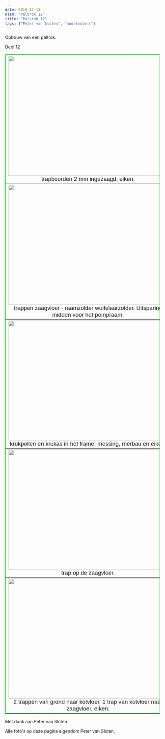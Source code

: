 ```yaml
---
date: 2019-12-15
naam: "Paltrok 12"
title: "Paltrok 12"
tags: ["Peter van Sloten", "modelmolens"]
---
```


Opbouw van een paltrok.

Deel 12

<table border="1" style="border-collapse: collapse" width="100%" bordercolor="#00FF00">
	<tr>
		<td align="center" valign="top" width="535">
		<img src="/images/modelmolens/peter%20van%20sloten/paltrok/tn_Opbouw%20paltrok%2010-1-2012-1-.jpg" width="520" height="390"><br>
		<span style="font-size: 14.0pt; font-family: Arial,sans-serif">
		trapboorden 2 mm ingezaagd, eiken.</span></td>
		<td align="center" valign="top">
		<img src="/images/modelmolens/peter%20van%20sloten/paltrok/tn_Opbouw%20paltrok%2010-1-2012-2-.jpg" width="520" height="390"><br>
		<span style="font-size: 14.0pt; font-family: Arial,sans-serif">3 trappen 
		in een keer gelijmd.</span></td>
	</tr>
	<tr>
		<td align="center" valign="top" width="535">
		<img src="/images/modelmolens/peter%20van%20sloten/paltrok/tn_Opbouw%20paltrok%2010-1-2012-3-.jpg" width="520" height="390"><br>
		<span style="font-size: 14.0pt; font-family: Arial,sans-serif">trappen 
		zaagvloer - raamzolder   wuifelaarzolder. Uitsparing midden voor het 
		pompraam.</span></td>
		<td align="center" valign="top">
		<img src="/images/modelmolens/peter%20van%20sloten/paltrok/tn_Opbouw%20paltrok%2010-1-2012-4-.jpg" width="520" height="390"><br>
		<span style="font-size: 14.0pt; font-family: Arial,sans-serif">bovenas 
		met stroppen, iepen, eiken, azijnhout kammen.</span></td>
	</tr>
	<tr>
		<td align="center" valign="top" width="535">
		<img src="/images/modelmolens/peter%20van%20sloten/paltrok/tn_Opbouw%20paltrok%2010-1-2012-5-.jpg" width="520" height="390"><br>
		<span style="font-size: 14.0pt; font-family: Arial,sans-serif">
		krukpollen en krukas in het frame: messing, merbau en eiken.</span></td>
		<td align="center" valign="top">
		<img src="/images/modelmolens/peter%20van%20sloten/paltrok/tn_Opbouw%20paltrok%2010-1-2012-6-.jpg" width="520" height="390"><br>
		<span style="font-size: 14.0pt; font-family: Arial,sans-serif">trap 
		omhoog van zaagvloer tot raamzolder. </span></td>
	</tr>
	<tr>
		<td align="center" valign="top" width="535">
		<img src="/images/modelmolens/peter%20van%20sloten/paltrok/tn_Opbouw%20paltrok%2010-1-2012-7-.jpg" width="520" height="390"><br>
		<span style="font-size: 14.0pt; font-family: Arial,sans-serif">trap op 
		de zaagvloer.</span></td>
		<td align="center" valign="top">
		<img src="/images/modelmolens/peter%20van%20sloten/paltrok/tn_Opbouw%20paltrok%2010-1-2012-8-.jpg" width="520" height="390"><br>
		<span style="font-size: 14.0pt; font-family: Arial,sans-serif">2 
		zaagramen, 1 pompraam ingehangen, eiken, oregon pine.</span></td>
	</tr>
	<tr>
		<td align="center" valign="top" width="535">
		<img src="/images/modelmolens/peter%20van%20sloten/paltrok/tn_Opbouw%20paltrok%2010-1-2012-9-.jpg" width="520" height="390"><br>
		<span style="font-size: 14.0pt; font-family: Arial,sans-serif">2 trappen 
		van grond naar kotvloer, 1 trap van kotvloer naar zaagvloer, eiken.</span></td>
		<td align="center" valign="top"> </td>
	</tr>
</table>

Met dank aan Peter van Sloten.

Alle foto's op deze pagina eigendom Peter van Sloten.